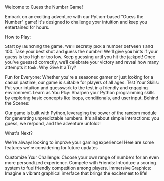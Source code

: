 Welcome to Guess the Number Game!

Embark on an exciting adventure with our Python-based "Guess the Number" game! It's designed to challenge your intuition and keep you entertained for hours.

How to Play:

Start by launching the game.
We'll secretly pick a number between 1 and 100.
Take your best shot and guess the number!
We'll give you hints if your guess is too high or too low.
Keep guessing until you hit the jackpot!
Once you've guessed correctly, we'll celebrate your victory and reveal how many attempts it took.
Why Give It a Try?

Fun for Everyone: Whether you're a seasoned gamer or just looking for a casual pastime, our game is suitable for players of all ages.
Test Your Skills: Put your intuition and guesswork to the test in a friendly and engaging environment.
Learn as You Play: Sharpen your Python programming skills by exploring basic concepts like loops, conditionals, and user input.
Behind the Scenes:

Our game is built with Python, leveraging the power of the random module for generating unpredictable numbers. It's all about simple interactions: you guess, we respond, and the adventure unfolds!

What's Next?

We're always looking to improve your gaming experience! Here are some features we're considering for future updates:

Customize Your Challenge: Choose your own range of numbers for an even more personalized experience.
Compete with Friends: Introduce a scoring system to fuel friendly competition among players.
Immersive Graphics: Imagine a vibrant graphical interface that brings the excitement to life!
